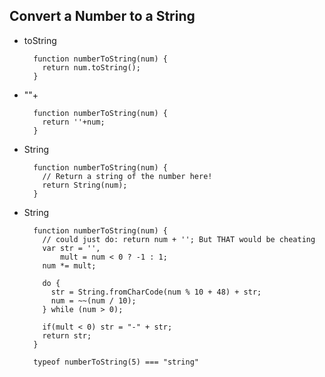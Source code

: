 ## Convert a Number to a String

* toString

        function numberToString(num) {
          return num.toString();
        }

* ""+

        function numberToString(num) {
          return ''+num;
        }

* String

        function numberToString(num) {
          // Return a string of the number here!
          return String(num);
        }

* String

        function numberToString(num) {
          // could just do: return num + ''; But THAT would be cheating
          var str = '',
              mult = num < 0 ? -1 : 1;
          num *= mult;

          do {
            str = String.fromCharCode(num % 10 + 48) + str;
            num = ~~(num / 10);
          } while (num > 0);

          if(mult < 0) str = "-" + str;
          return str;
        }

        typeof numberToString(5) === "string"